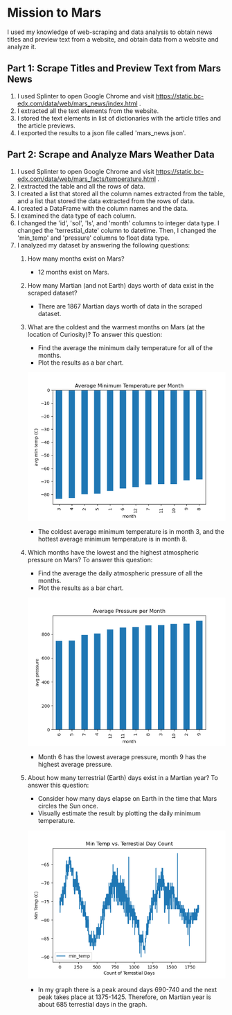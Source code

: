 # Mission to Mars
I used my knowledge of web-scraping and data analysis to obtain news titles and preview text from a website, and obtain data from a website and analyze it.
## Part 1: Scrape Titles and Preview Text from Mars News
1. I used Splinter to open Google Chrome and visit https://static.bc-edx.com/data/web/mars_news/index.html .
2. I extracted all the text elements from the website.
3. I stored the text elements in list of dictionaries with the article titles and the article previews.
4. I exported the results to a json file called 'mars_news.json'.
## Part 2: Scrape and Analyze Mars Weather Data
1. I used Splinter to open Google Chrome and visit https://static.bc-edx.com/data/web/mars_facts/temperature.html .
2. I extracted the table and all the rows of data.
3. I created a list that stored all the column names extracted from the table, and a list that stored the data extracted from the rows of data.
4. I created a DataFrame with the column names and the data.
5. I examined the data type of each column.
6. I changed the 'id', 'sol', 'ls', and 'month' columns to integer data type. I changed the 'terrestial_date' column to datetime. Then, I changed the 'min_temp' and 'pressure' columns to float data type.
7. I analyzed my dataset by answering the following questions:
    1. How many months exist on Mars?
        - 12 months exist on Mars.
    2. How many Martian (and not Earth) days worth of data exist in the scraped dataset?
        - There are 1867 Martian days worth of data in the scraped dataset.
    3. What are the coldest and the warmest months on Mars (at the location of Curiosity)? To answer this question:
        * Find the average the minimum daily temperature for all of the months.
        * Plot the results as a bar chart.

        ![alt text](https://github.com/glongo001/mars-challenge/blob/main/Starter_Code/avg_min_temp.png)

        - The coldest average minimum temperature is in month 3, and the hottest average minimum temperature is in month 8.
    4. Which months have the lowest and the highest atmospheric pressure on Mars? To answer this question:
        * Find the average the daily atmospheric pressure of all the months.
        * Plot the results as a bar chart.

        ![alt text](https://github.com/glongo001/mars-challenge/blob/main/Starter_Code/avg_pressure.png)
        
        - Month 6 has the lowest average pressure, month 9 has the highest average pressure.
    5. About how many terrestrial (Earth) days exist in a Martian year? To answer this question:
        * Consider how many days elapse on Earth in the time that Mars circles the Sun once.
        * Visually estimate the result by plotting the daily minimum temperature.

        ![alt text](https://github.com/glongo001/mars-challenge/blob/main/Starter_Code/min_temp_day_count.png)
        
        - In my graph there is a peak around days 690-740 and the next peak takes place at 1375-1425. Therefore, on Martian year is about 685 terrestial days in the graph.
